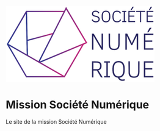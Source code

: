 ![logo societé numérique](/assets/img/SoNumTRANSPARENTSMALL.png)
# Mission Société Numérique
Le site de la mission Société Numérique
